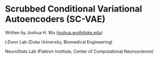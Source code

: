 # Scrubbed Conditional Variational Autoencoders (SC-VAE)

Written by Joshua H. Wu (joshua.wu@duke.edu)

t.Dunn Lab (Duke University, Biomedical Engineering)

NeuroStats Lab (Flatiron Institute, Center of Computational Neuroscience)
